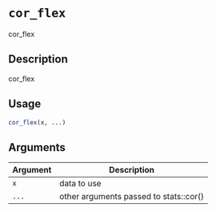 # `cor_flex`

cor_flex


## Description

cor_flex


## Usage

```r
cor_flex(x, ...)
```


## Arguments

Argument      |Description
------------- |----------------
`x`     |     data to use
`...`     |     other arguments passed to stats::cor()


